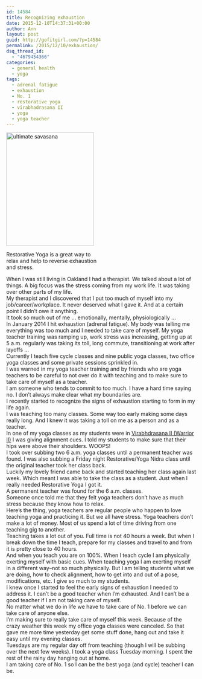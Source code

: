 ```yaml
---
id: 14584
title: Recognizing exhaustion
date: 2015-12-10T14:37:31+00:00
author: Ann
layout: post
guid: http://gofitgirl.com/?p=14584
permalink: /2015/12/10/exhaustion/
dsq_thread_id:
  - "4679454366"
categories:
  - general health
  - yoga
tags:
  - adrenal fatigue
  - exhaustion
  - No. 1
  - restorative yoga
  - virabhadrasana II
  - yoga
  - yoga teacher
---
```

<div id="attachment_13058" style="width: 242px" class="wp-caption alignleft">
  <a href="http://gofitgirl.com/2014/12/took-savasana-challenge/10256587_735501599871959_1015707782054568375_o/" rel="attachment wp-att-13058"><img class="wp-image-13058 size-medium" src="http://gofitgirl.com/wp-content/uploads/2014/12/10256587_735501599871959_1015707782054568375_o-232x300.jpg" alt="ultimate savasana" width="232" height="300" /></a>
  
  <p class="wp-caption-text">
    Restorative Yoga is a great way to relax and help to reverse exhaustion and stress.
  </p>
</div>

  
When I was still living in Oakland I had a therapist. We talked about a lot of things. A big focus was the stress coming from my work life. It was taking over other parts of my life.  
My therapist and I discovered that I put too much of myself into my job/career/workplace. It never deserved what I gave it. And at a certain point I didn&#8217;t owe it anything.  
It took so much out of me &#8230; emotionally, mentally, physiologically &#8230;  
In January 2014 I hit exhaustion (adrenal fatigue). My body was telling me everything was too much and I needed to take care of myself. My yoga teacher training was ramping up, work stress was increasing, getting up at 5 a.m. regularly was taking its toll, long commute, transitioning at work after layoffs &#8230;  
Currently I teach five cycle classes and nine public yoga classes, two office yoga classes and some private sessions sprinkled in.  
I was warned in my yoga teacher training and by friends who are yoga teachers to be careful to not over do it with teaching and to make sure to take care of myself as a teacher.  
I am someone who tends to commit to too much. I have a hard time saying no. I don&#8217;t always make clear what my boundaries are.  
I recently started to recognize the signs of exhaustion starting to form in my life again.  
I was teaching too many classes. Some way too early making some days really long. And I knew it was taking a toll on me as a person and as a teacher.  
In one of my yoga classes as my students were in [Virabhdrasana II (Warrior II)](http://www.yogajournal.com/pose/warrior-ii-pose/) I was giving alignment cues. I told my students to make sure that their hips were above their shoulders. WOOPS!  
I took over subbing two 6 a.m. yoga classes until a permanent teacher was found. I was also subbing a Friday night Restorative/Yoga Nidra class until the original teacher took her class back.  
Luckily my lovely friend came back and started teaching her class again last week. Which meant I was able to take the class as a student. Just when I really needed Restorative Yoga I got it.  
A permanent teacher was found for the 6 a.m. classes.  
Someone once told me that they felt yoga teachers don&#8217;t have as much stress because they know how to relax.  
Here&#8217;s the thing, yoga teachers are regular people who happen to love teaching yoga and practicing it. But we all have stress. Yoga teachers don&#8217;t make a lot of money. Most of us spend a lot of time driving from one teaching gig to another.  
Teaching takes a lot out of you. Full time is not 40 hours a week. But when I break down the time I teach, prepare for my classes and travel to and from it is pretty close to 40 hours.  
And when you teach you are on 100%. When I teach cycle I am physically exerting myself with basic cues. When teaching yoga I am exerting myself in a different way&#8211;not so much physically. But I am telling students what we are doing, how to check alignment, how to get into and out of a pose, modifications, etc. I give so much to my students.  
I knew once I started to feel the early signs of exhaustion I needed to address it. I can&#8217;t be a good teacher when I&#8217;m exhausted. And I can&#8217;t be a good teacher if I am not taking care of myself.  
No matter what we do in life we have to take care of No. 1 before we can take care of anyone else.  
I&#8217;m making sure to really take care of myself this week. Because of the crazy weather this week my office yoga classes were canceled. So that gave me more time yesterday get some stuff done, hang out and take it easy until my evening classes.  
Tuesdays are my regular day off from teaching (though I will be subbing over the next few weeks). I took a yoga class Tuesday morning. I spent the rest of the rainy day hanging out at home.  
I am taking care of No. 1 so I can be the best yoga (and cycle) teacher I can be.